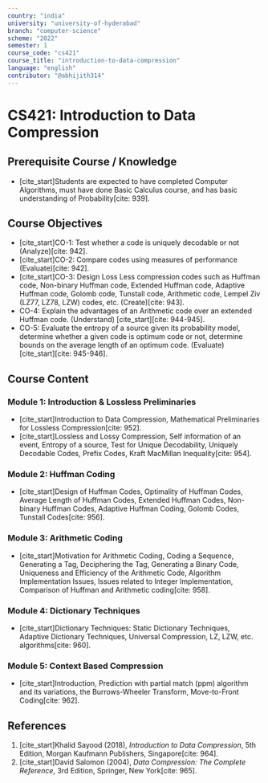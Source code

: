 ```yaml
---
country: "india"
university: "university-of-hyderabad"
branch: "computer-science"
scheme: "2022"
semester: 1
course_code: "cs421"
course_title: "introduction-to-data-compression"
language: "english"
contributor: "@abhijith314"
---
```


# CS421: Introduction to Data Compression

## Prerequisite Course / Knowledge
* [cite_start]Students are expected to have completed Computer Algorithms, must have done Basic Calculus course, and has basic understanding of Probability[cite: 939].

## Course Objectives
* [cite_start]CO-1: Test whether a code is uniquely decodable or not (Analyze)[cite: 942].
* [cite_start]CO-2: Compare codes using measures of performance (Evaluate)[cite: 942].
* [cite_start]CO-3: Design Loss Less compression codes such as Huffman code, Non-binary Huffman code, Extended Huffman code, Adaptive Huffman code, Golomb code, Tunstall code, Arithmetic code, Lempel Ziv (LZ77, LZ78, LZW) codes, etc. (Create)[cite: 943].
* CO-4: Explain the advantages of an Arithmetic code over an extended Huffman code. (Understand) [cite_start][cite: 944-945].
* CO-5: Evaluate the entropy of a source given its probability model, determine whether a given code is optimum code or not, determine bounds on the average length of an optimum code. (Evaluate) [cite_start][cite: 945-946].

## Course Content

### Module 1: Introduction & Lossless Preliminaries
* [cite_start]Introduction to Data Compression, Mathematical Preliminaries for Lossless Compression[cite: 952].
* [cite_start]Lossless and Lossy Compression, Self information of an event, Entropy of a source, Test for Unique Decodability, Uniquely Decodable Codes, Prefix Codes, Kraft MacMillan Inequality[cite: 954].

### Module 2: Huffman Coding
* [cite_start]Design of Huffman Codes, Optimality of Huffman Codes, Average Length of Huffman Codes, Extended Huffman Codes, Non-binary Huffman Codes, Adaptive Huffman Coding, Golomb Codes, Tunstall Codes[cite: 956].

### Module 3: Arithmetic Coding
* [cite_start]Motivation for Arithmetic Coding, Coding a Sequence, Generating a Tag, Deciphering the Tag, Generating a Binary Code, Uniqueness and Efficiency of the Arithmetic Code, Algorithm Implementation Issues, Issues related to Integer Implementation, Comparison of Huffman and Arithmetic coding[cite: 958].

### Module 4: Dictionary Techniques
* [cite_start]Dictionary Techniques: Static Dictionary Techniques, Adaptive Dictionary Techniques, Universal Compression, LZ, LZW, etc. algorithms[cite: 960].

### Module 5: Context Based Compression
* [cite_start]Introduction, Prediction with partial match (ppm) algorithm and its variations, the Burrows-Wheeler Transform, Move-to-Front Coding[cite: 962].

## References
1.  [cite_start]Khalid Sayood (2018), *Introduction to Data Compression*, 5th Edition, Morgan Kaufmann Publishers, Singapore[cite: 964].
2.  [cite_start]David Salomon (2004), *Data Compression: The Complete Reference*, 3rd Edition, Springer, New York[cite: 965].